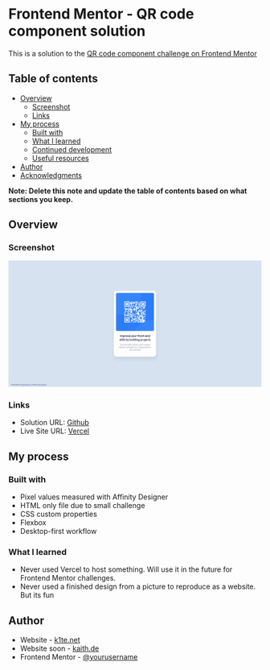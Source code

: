 # Frontend Mentor - QR code component solution

This is a solution to the [QR code component challenge on Frontend Mentor](https://www.frontendmentor.io/challenges/qr-code-component-iux_sIO_H)

## Table of contents

- [Overview](#overview)
  - [Screenshot](#screenshot)
  - [Links](#links)
- [My process](#my-process)
  - [Built with](#built-with)
  - [What I learned](#what-i-learned)
  - [Continued development](#continued-development)
  - [Useful resources](#useful-resources)
- [Author](#author)
- [Acknowledgments](#acknowledgments)

**Note: Delete this note and update the table of contents based on what sections you keep.**

## Overview

### Screenshot

![test](./screenshot-solution-qr-challenge.png)

### Links

- Solution URL: [Github](https://github.com/k1tesurfen/fm-qrcodecomponent)
- Live Site URL: [Vercel](https://fm-qrcodecomponent.vercel.app/)

## My process

### Built with

- Pixel values measured with Affinity Designer
- HTML only file due to small challenge
- CSS custom properties
- Flexbox
- Desktop-first workflow

### What I learned

- Never used Vercel to host something. Will use it in the future for Frontend Mentor challenges.
- Never used a finished design from a picture to reproduce as a website. But its fun

## Author

- Website - [k1te.net](https://www.k1te.net)
- Website soon - [kaith.de](https://www.kaith.de)
- Frontend Mentor - [@yourusername](https://www.frontendmentor.io/profile/k1tesurfen)
